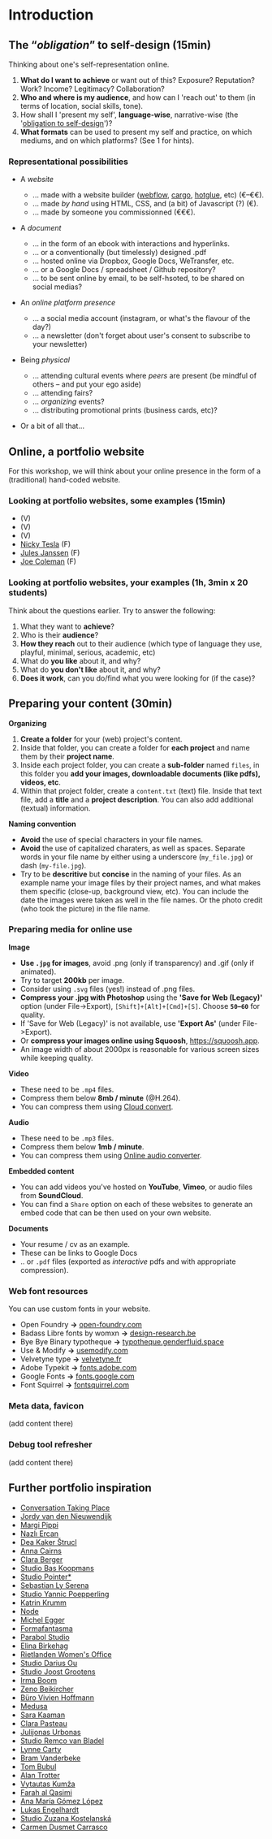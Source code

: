 # Introduction

## The “*obligation*” to self-design (15min)

Thinking about one's self-representation online.

1) **What do I want to achieve** or want out of this? Exposure? Reputation? Work? Income? Legitimacy? Collaboration?
2) **Who and where is my audience**, and how can I 'reach out' to them (in terms of location, social skills, tone).
3) How shall I 'present my self', **language-wise**, narrative-wise (the '[obligation to self-design](https://www.e-flux.com/journal/00/68457/the-obligation-to-self-design/)')?
4) **What formats** can be used to present my self and practice, on which mediums, and on which platforms? (See 1 for hints).

### Representational possibilities

- A *website*
  
  - ... made with a website builder ([webflow](https://webflow.com), [cargo](https://cargo.site), [hotglue](https://hotglue.me), etc) (€–€€).
  - ... made *by hand* using HTML, CSS, and (a bit) of Javascript (?) (€).
  - ... made by someone you commissionned (€€€).

- A *document*
  
  - ... in the form of an ebook with interactions and hyperlinks.
  - ... or a conventionally (but timelessly) designed .pdf
  - ... hosted online via Dropbox, Google Docs, WeTransfer, etc.
  - ... or a Google Docs / spreadsheet / Github repository?
  - ... to be sent online by email, to be self-hsoted, to be shared on social medias?
 
- An *online platform presence*
  
  - ... a social media account (instagram, or what's the flavour of the day?)
  - ... a newsletter (don't forget about user's consent to subscribe to your newsletter)
    
- Being *physical*
  
  - ... attending cultural events where *peers* are present (be mindful of others – and put your ego aside)
  - ... attending fairs?
  - ... *organizing* events?
  - ... distributing promotional prints (business cards, etc)?

- Or a bit of all that...
 
## Online, a portfolio website

For this workshop, we will think about your online presence in the form of a (traditional) hand-coded website.

### Looking at portfolio websites, some examples (15min)

- (V)
- (V)
- (V)
- [Nicky Tesla](https://nickytes.la) (F)
- [Jules Janssen](https://julesjanssen.biz) (F)
- [Joe Coleman](https://getcoleman.com) (F)

### Looking at portfolio websites, your examples (1h, 3min x 20 students)

Think about the questions earlier. Try to answer the following:

1) What they want to **achieve**?
2) Who is their **audience**?
3) **How they reach** out to their audience (which type of language they use, playful, minimal, serious, academic, etc)
4) What do **you like** about it, and why?
5) What do **you don't like** about it, and why?
6) **Does it work**, can you do/find what you were looking for (if the case)?

## Preparing your content (30min)

**Organizing**

1) **Create a folder** for your (web) project's content.
2) Inside that folder, you can create a folder for **each project** and name them by their **project name**.
3) Inside each project folder, you can create a **sub-folder** named `files`, in this folder you **add your images, downloadable documents (like pdfs), videos, etc**.
4) Within that project folder, create a `content.txt` (text) file. Inside that text file, add a **title** and a **project description**. You can also add additional (textual) information.

**Naming convention**

- **Avoid** the use of special characters in your file names.
- **Avoid** the use of capitalized charaters, as well as spaces. Separate words in your file name by either using a underscore (`my_file.jpg`) or dash (`my-file.jpg`).
- Try to be **descritive** but **concise** in the naming of your files. As an example name your image files by their project names, and what makes them specific (close-up, background view, etc). You can include the date the images were taken as well in the file names. Or the photo credit (who took the picture) in the file name.

### Preparing media for online use

**Image**

  - **Use `.jpg` for images**, avoid .png (only if transparency) and .gif (only if animated).
  - Try to target **200kb** per image.
  - Consider using `.svg` files (yes!) instead of .png files.
  - **Compress your .jpg with Photoshop** using the **'Save for Web (Legacy)'** option (under File->Export), `[Shift]+[Alt]+[Cmd]+[S]`. Choose **`50`–`60`** for quality.
  - If 'Save for Web (Legacy)' is not available, use **'Export As'** (under File->Export).
  - Or **compress your images online using Squoosh**, https://squoosh.app.
  - An image width of about 2000px is reasonable for various screen sizes while keeping quality.

**Video**

- These need to be `.mp4` files.
- Compress them below **8mb / minute** (@H.264).
- You can compress them using [Cloud convert](https://cloudconvert.com/mp4-converter).

**Audio** 

- These need to be `.mp3` files.
- Compress them below **1mb / minute**.
- You can compress them using [Online audio converter](https://online-audio-converter.com).

**Embedded content**

- You can add videos you've hosted on **YouTube**, **Vimeo**, or audio files from **SoundCloud**. 
- You can find a `Share` option on each of these websites to generate an embed code that can be then used on your own website.

**Documents**

- Your resume / cv as an example.
- These can be links to Google Docs
- .. or `.pdf` files (exported as *interactive* pdfs and with appropriate compression).

### Web font resources

You can use custom fonts in your website.

- Open Foundry **→** [open-foundry.com](https://open-foundry.com/)
- Badass Libre fonts by womxn **→** [design-research.be](https://www.design-research.be/by-womxn/)
- Bye Bye Binary typotheque **→** [typotheque.genderfluid.space](https://typotheque.genderfluid.space)
- Use & Modify **→** [usemodify.com](https://usemodify.com)
- Velvetyne type **→** [velvetyne.fr](https://velvetyne.fr)
- Adobe Typekit **→** [fonts.adobe.com](https://fonts.adobe.com/)
- Google Fonts **→** [fonts.google.com](https://fonts.google.com/)
- Font Squirrel **→** [fontsquirrel.com](https://www.fontsquirrel.com/)

### Meta data, favicon

(add content there)

### Debug tool refresher

(add content there)

## Further portfolio inspiration

- [Conversation Taking Place](https://conversation-taking-place.com)
- [Jordy van den Nieuwendijk](https://jordy.studio)
- [Margi Pippi](https://margipippi.com)
- [Nazlı Ercan](https://nazli-ercan.com)
- [Dea Kaker Štrucl](https://deakakerstrucl.com)
- [Anna Cairns](https://annacairns.com)
- [Clara Berger](https://claraberger.net)
- [Studio Bas Koopmans](https://studiobaskoopmans.com/)
- [Studio Pointer*](https://pointer.click/)
- [Sebastian Ly Serena](http://sebastianlyserena.dk)
- [Studio Yannic Poepperling](https://yannicpoepperling.de)
- [Katrin Krumm](https://katrinkrumm.de/)
- [Node](https://node.international/)
- [Michel Egger](https://www.michelegger.ch)
- [Formafantasma](https://formafantasma.com)
- [Parabol Studio](https://parabolstudio.no)
- [Elina Birkehag](https://elinabirkehag.com)
- [Rietlanden Women's Office](https://rietlanden.womensoffice.nl/works.html)
- [Studio Darius Ou](https://dariusou.work)
- [Studio Joost Grootens](https://www.joostgrootens.nl)
- [Irma Boom](https://irmaboom.nl)
- [Zeno Beikircher](https://zenobei.com)
- [Büro Vivien Hoffmann](http://www.vivienhoffmann.com)
- [Medusa](https://medusaoffspace.com)
- [Sara Kaaman](https://www.sarakaaman.com)
- [Clara Pasteau](https://www.clarapasteau.com)
- [Julijonas Urbonas](https://julijonasurbonas.lt)
- [Studio Remco van Bladel](https://remcovanbladel.nl)
- [Lynne Carty](http://lynnecarty.info)
- [Bram Vanderbeke](https://bramvanderbeke.com)
- [Tom Bubul](https://tombubul.info)
- [Alan Trotter](https://alantrotter.com)
- [Vytautas Kumža](http://vytautaskumza.com)
- [Farah al Qasimi](https://farahalqasimi.com)
- [Ana María Gómez López](https://anamariagomezlopez.info)
- [Lukas Engelhardt](https://lukasengelhardt.net/)
- [Studio Zuzana Kostelanská](https://studiozuzana.xyz)
- [Carmen Dusmet Carrasco](https://www.carmendusmet.net/)
